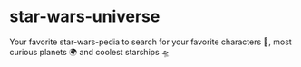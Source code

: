# star-wars-universe
Your favorite star-wars-pedia to search for your favorite characters 🤖, most curious planets 🌍 and coolest starships 🛸
